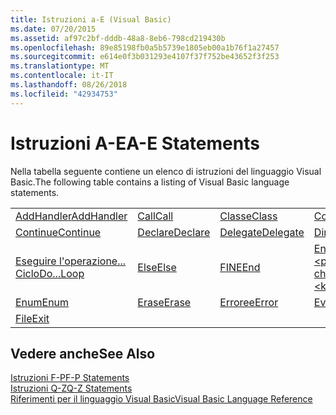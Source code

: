 ```yaml
---
title: Istruzioni a-E (Visual Basic)
ms.date: 07/20/2015
ms.assetid: af97c2bf-dddb-48a8-8eb6-798cd219430b
ms.openlocfilehash: 89e85198fb0a5b5739e1805eb00a1b76f1a27457
ms.sourcegitcommit: e614e0f3b031293e4107f37f752be43652f3f253
ms.translationtype: MT
ms.contentlocale: it-IT
ms.lasthandoff: 08/26/2018
ms.locfileid: "42934753"
---
```

# <a name="a-e-statements"></a><span data-ttu-id="07778-102">Istruzioni A-E</span><span class="sxs-lookup"><span data-stu-id="07778-102">A-E Statements</span></span>
<span data-ttu-id="07778-103">Nella tabella seguente contiene un elenco di istruzioni del linguaggio Visual Basic.</span><span class="sxs-lookup"><span data-stu-id="07778-103">The following table contains a listing of Visual Basic language statements.</span></span>  
  
|||||  
|---|---|---|---|  
|[<span data-ttu-id="07778-104">AddHandler</span><span class="sxs-lookup"><span data-stu-id="07778-104">AddHandler</span></span>](../../../visual-basic/language-reference/statements/addhandler-statement.md)|[<span data-ttu-id="07778-105">Call</span><span class="sxs-lookup"><span data-stu-id="07778-105">Call</span></span>](../../../visual-basic/language-reference/statements/call-statement.md)|[<span data-ttu-id="07778-106">Classe</span><span class="sxs-lookup"><span data-stu-id="07778-106">Class</span></span>](../../../visual-basic/language-reference/statements/class-statement.md)|[<span data-ttu-id="07778-107">Const</span><span class="sxs-lookup"><span data-stu-id="07778-107">Const</span></span>](../../../visual-basic/language-reference/statements/const-statement.md)|  
|[<span data-ttu-id="07778-108">Continue</span><span class="sxs-lookup"><span data-stu-id="07778-108">Continue</span></span>](../../../visual-basic/language-reference/statements/continue-statement.md)|[<span data-ttu-id="07778-109">Declare</span><span class="sxs-lookup"><span data-stu-id="07778-109">Declare</span></span>](../../../visual-basic/language-reference/statements/declare-statement.md)|[<span data-ttu-id="07778-110">Delegate</span><span class="sxs-lookup"><span data-stu-id="07778-110">Delegate</span></span>](../../../visual-basic/language-reference/statements/delegate-statement.md)|[<span data-ttu-id="07778-111">Dim</span><span class="sxs-lookup"><span data-stu-id="07778-111">Dim</span></span>](../../../visual-basic/language-reference/statements/dim-statement.md)|  
|[<span data-ttu-id="07778-112">Eseguire l'operazione... Ciclo</span><span class="sxs-lookup"><span data-stu-id="07778-112">Do...Loop</span></span>](../../../visual-basic/language-reference/statements/do-loop-statement.md)|[<span data-ttu-id="07778-113">Else</span><span class="sxs-lookup"><span data-stu-id="07778-113">Else</span></span>](../../../visual-basic/language-reference/statements/else-statement.md)|[<span data-ttu-id="07778-114">FINE</span><span class="sxs-lookup"><span data-stu-id="07778-114">End</span></span>](../../../visual-basic/language-reference/statements/end-statement.md)|[<span data-ttu-id="07778-115">End \<parola chiave></span><span class="sxs-lookup"><span data-stu-id="07778-115">End \<keyword></span></span>](../../../visual-basic/language-reference/statements/end-keyword-statement.md)|  
|[<span data-ttu-id="07778-116">Enum</span><span class="sxs-lookup"><span data-stu-id="07778-116">Enum</span></span>](../../../visual-basic/language-reference/statements/enum-statement.md)|[<span data-ttu-id="07778-117">Erase</span><span class="sxs-lookup"><span data-stu-id="07778-117">Erase</span></span>](../../../visual-basic/language-reference/statements/erase-statement.md)|[<span data-ttu-id="07778-118">Erroree</span><span class="sxs-lookup"><span data-stu-id="07778-118">Error</span></span>](../../../visual-basic/language-reference/statements/error-statement.md)|[<span data-ttu-id="07778-119">Event</span><span class="sxs-lookup"><span data-stu-id="07778-119">Event</span></span>](../../../visual-basic/language-reference/statements/event-statement.md)|  
|[<span data-ttu-id="07778-120">File</span><span class="sxs-lookup"><span data-stu-id="07778-120">Exit</span></span>](../../../visual-basic/language-reference/statements/exit-statement.md)||||  
  
## <a name="see-also"></a><span data-ttu-id="07778-121">Vedere anche</span><span class="sxs-lookup"><span data-stu-id="07778-121">See Also</span></span>  
 [<span data-ttu-id="07778-122">Istruzioni F-P</span><span class="sxs-lookup"><span data-stu-id="07778-122">F-P Statements</span></span>](../../../visual-basic/language-reference/statements/f-p-statements.md)  
 [<span data-ttu-id="07778-123">Istruzioni Q-Z</span><span class="sxs-lookup"><span data-stu-id="07778-123">Q-Z Statements</span></span>](../../../visual-basic/language-reference/statements/q-z-statements.md)  
 [<span data-ttu-id="07778-124">Riferimenti per il linguaggio Visual Basic</span><span class="sxs-lookup"><span data-stu-id="07778-124">Visual Basic Language Reference</span></span>](../../../visual-basic/language-reference/index.md)
